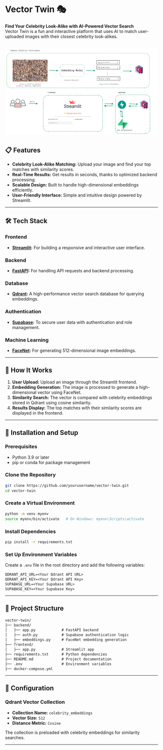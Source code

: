 
# Vector Twin 🎭  
**Find Your Celebrity Look-Alike with AI-Powered Vector Search**  
Vector Twin is a fun and interactive platform that uses AI to match user-uploaded images with their closest celebrity look-alikes. 


![vector-twin](vector-celeb-twin.png "vector-twin-celeb")
---

## 📋 Features  
- **Celebrity Look-Alike Matching:** Upload your image and find your top matches with similarity scores.  
- **Real-Time Results:** Get results in seconds, thanks to optimized backend processing.  
- **Scalable Design:** Built to handle high-dimensional embeddings efficiently.  
- **User-Friendly Interface:** Simple and intuitive design powered by Streamlit.  

---

## 🛠️ Tech Stack  
### **Frontend**  
- **[Streamlit](https://streamlit.io/):** For building a responsive and interactive user interface.  

### **Backend**  
- **[FastAPI](https://fastapi.tiangolo.com/):** For handling API requests and backend processing.  

### **Database**  
- **[Qdrant](https://qdrant.tech/):** A high-performance vector search database for querying embeddings.  

### **Authentication**  
- **[Supabase](https://supabase.com/):** To secure user data with authentication and role management.  

### **Machine Learning**  
- **[FaceNet](https://github.com/davidsandberg/facenet):** For generating 512-dimensional image embeddings.  

---

## 🚀 How It Works  
1. **User Upload:** Upload an image through the Streamlit frontend.  
2. **Embedding Generation:** The image is processed to generate a high-dimensional vector using FaceNet.  
3. **Similarity Search:** The vector is compared with celebrity embeddings stored in Qdrant using cosine similarity.  
4. **Results Display:** The top matches with their similarity scores are displayed in the frontend.  

---

## 🧰 Installation and Setup  
### Prerequisites  
- Python 3.9 or later  
- pip or conda for package management  

### Clone the Repository  
```bash
git clone https://github.com/yourusername/vector-twin.git
cd vector-twin
```

### Create a Virtual Environment  
```bash
python -m venv myenv
source myenv/bin/activate   # On Windows: myenv\Scripts\activate
```

### Install Dependencies  
```bash
pip install -r requirements.txt
```

### Set Up Environment Variables  
Create a `.env` file in the root directory and add the following variables:  
```plaintext
QDRANT_API_URL=<Your Qdrant API URL>
QDRANT_API_KEY=<Your Qdrant API Key>
SUPABASE_URL=<Your Supabase URL>
SUPABASE_KEY=<Your Supabase Key>
```

---

## 📂 Project Structure  
```plaintext
vector-twin/
├── backend/
│   ├── app.py            # FastAPI backend
│   ├── auth.py           # Supabase authentication logic
|   ├── embeddings.py     # FaceNet embedding generation
├── frontend/
│   ├── app.py            # Streamlit app   
├── requirements.txt      # Python dependencies
├── README.md             # Project documentation
├── .env                  # Environment variables
├── docker-compose.yml      
```

---

## 🔧 Configuration  
### Qdrant Vector Collection  
- **Collection Name:** `celebrity_embeddings`  
- **Vector Size:** `512`  
- **Distance Metric:** `Cosine`  

The collection is preloaded with celebrity embeddings for similarity searches.  

---

 
